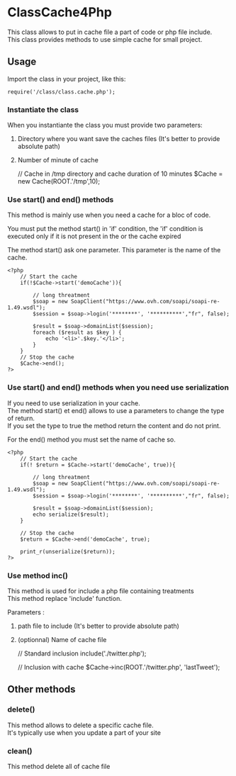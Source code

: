 # ClassCache4Php #

This class allows to put in cache file a part of code or php file include.  
This class provides methods to use simple cache for small project.



## Usage

Import the class in your project, like this:
	
	require('/class/class.cache.php');

### Instantiate the class ###

When you instantiante the class you must provide two parameters:
1. Directory where you want save the caches files (It's better to provide absolute path)
2. Number of minute of cache

	// Cache in /tmp directory and cache duration of 10 minutes
	$Cache = new Cache(ROOT.'/tmp',10);

### Use start() and end() methods ###

This method is mainly use when you need a cache for a bloc of code.  

You must put the method start() in 'if' condition, 
the 'if' condition is executed only if it is not present in the or the cache expired  
  
The method start() ask one parameter. This parameter is the name of the cache.

	<?php
		// Start the cache 
	    if(!$Cache->start('demoCache')){
	      
	    	// long threatment
	    	$soap = new SoapClient("https://www.ovh.com/soapi/soapi-re-1.49.wsdl");
			$session = $soap->login('********', '**********',"fr", false);	

			$result = $soap->domainList($session);
			foreach ($result as $key ) {
				echo '<li>'.$key.'</li>';
			}
	    }
	    // Stop the cache
	    $Cache->end();
	?>

### Use start() and end() methods when you need use serialization ###

If you need to use serialization in your cache.  
The method start() et end() allows to use a parameters to change the type of return.  
If you set the type to true the method return the content and do not print.

For the end() method you must set the name of cache so.
  

	<?php
		// Start the cache 
	    if(! $return = $Cache->start('demoCache', true)){
	      
	    	// long threatment
	    	$soap = new SoapClient("https://www.ovh.com/soapi/soapi-re-1.49.wsdl");
			$session = $soap->login('********', '**********',"fr", false);	

			$result = $soap->domainList($session);
			echo serialize($result);
	    }

	    // Stop the cache
	    $return = $Cache->end('demoCache', true);

	    print_r(unserialize($return));
	?>

### Use method inc() ###

This method is used for include a php file containing treatments  
This method replace 'include' function.

Parameters :
1. path file to include (It's better to provide absolute path)
2. (optionnal) Name of cache file

	// Standard inclusion
	include('./twitter.php');

	// Inclusion with cache
	$Cache->inc(ROOT.'/twitter.php', 'lastTweet');

## Other methods ##

### delete() ###

This method allows to delete a specific cache file.  
It's typically use when you update a part of your site

### clean() ###

This method delete all of cache file 


